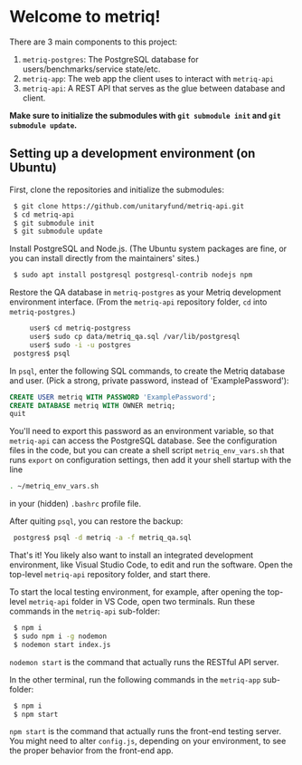 # Welcome to metriq!

There are 3 main components to this project:

1. `metriq-postgres`: The PostgreSQL database for users/benchmarks/service state/etc.
2. `metriq-app`: The web app the client uses to interact with `metriq-api`
3. `metriq-api`: A REST API that serves as the glue between database and client.

**Make sure to initialize the submodules with `git submodule init` and `git submodule update`.**

## Setting up a development environment (on Ubuntu)

First, clone the repositories and initialize the submodules:

```sh
 $ git clone https://github.com/unitaryfund/metriq-api.git
 $ cd metriq-api
 $ git submodule init
 $ git submodule update
```
 
Install PostgreSQL and Node.js. (The Ubuntu system packages are fine, or you can install directly from the maintainers' sites.)

```sh
 $ sudo apt install postgresql postgresql-contrib nodejs npm
```

Restore the QA database in `metriq-postgres` as your Metriq development environment interface. (From the `metriq-api` repository folder, `cd` into `metriq-postgres`.)

```sh
     user$ cd metriq-postgress
     user$ sudo cp data/metriq_qa.sql /var/lib/postgresql
     user$ sudo -i -u postgres
 postgres$ psql
```

In `psql`, enter the following SQL commands, to create the Metriq database and user. (Pick a strong, private password, instead of 'ExamplePassword'):
```sql
CREATE USER metriq WITH PASSWORD 'ExamplePassword';
CREATE DATABASE metriq WITH OWNER metriq;
quit
```

You'll need to export this password as an environment variable, so that `metriq-api` can access the PostgreSQL database. See the configuration files in the code, but you can create a shell script `metriq_env_vars.sh` that runs `export` on configuration settings, then add it your shell startup with the line
```sh
. ~/metriq_env_vars.sh
```
in your (hidden) `.bashrc` profile file.

After quiting `psql`, you can restore the backup:
```sh
 postgres$ psql -d metriq -a -f metriq_qa.sql
```

That's it! You likely also want to install an integrated development environment, like Visual Studio Code, to edit and run the software. Open the top-level `metriq-api` repository folder, and start there.

To start the local testing environment, for example, after opening the top-level `metriq-api` folder in VS Code, open two terminals. Run these commands in the `metriq-api` sub-folder:
```sh
 $ npm i
 $ sudo npm i -g nodemon
 $ nodemon start index.js
```
`nodemon start` is the command that actually runs the RESTful API server.

In the other terminal, run the following commands in the `metriq-app` sub-folder:
```sh
 $ npm i
 $ npm start
```
`npm start` is the command that actually runs the front-end testing server. You might need to alter `config.js`, depending on your environment, to see the proper behavior from the front-end app.

